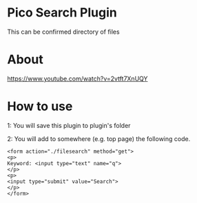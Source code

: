 # Pico Search Plugin
This can be confirmed directory of files

# About
https://www.youtube.com/watch?v=2vtft7XnUQY

# How to use
 
1: You will save this plugin to plugin's folder
 
2: You will add to somewhere (e.g. top page) the following code.

    <form action="./filesearch" method="get">
    <p>
    Keyword: <input type="text" name="q">
    </p>
    <p>
    <input type="submit" value="Search">
    </p>
    </form>